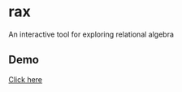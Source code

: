 # rax

An interactive tool for exploring relational algebra

## Demo

[Click here](https://kartikanand.github.io/rax/)
